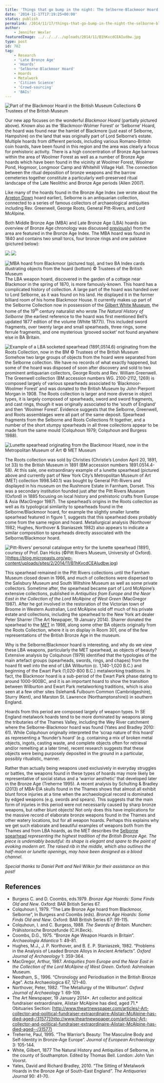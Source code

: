 ```yaml
---
title: 'Things that go bump in the night: The Selborne-Blackmoor Hoard; the significance of LBA weapon hoards'
date: '2014-11-17T17:19:25+00:00'
status: publish
permalink: /2014/11/17/things-that-go-bump-in-the-night-the-selborne-blackmoor-hoard-the-significance-of-lba-weapon-hoards
author: 
    - Jennifer Wexler
featuredImage: ../../../../uploads/2014/11/B1hKvcdCEAIudbw.jpg
type: post
id: 782
tag:
    - Research
    - 'Late Bronze Age'
    - 'Hoards'
    - 'Selborne-Blackmoor Hoard'
    - Hoards
    - Metalwork
    - 'Citizen Science'
    - 'Crowd-sourcing'
    - 'BAIs'
---
```

![Part of the Blackmoor Hoard in the British Museum Collections © Trustees of the British Museum](../../../../uploads/2014/11/Figure-1-–-Part-of-the-Blackmoor-Hoard-in-the-British-Museum-Collections-©-Trustees-of-the-British-Museum.jpg)

Our new app focuses on the wonderful *Blackmoor Hoard* (partially pictured above). Known also as the ‘Blackmoor-Wolmer Forest’ or ‘Selborne’ Hoard, the hoard was found near the hamlet of Blackmore (just east of Selborne, Hampshire) on the land that was originally part of Lord Selborne’s estate. Multiple hoards from different periods, including various Romano-British coin hoards, have been found in this region and the area was clearly a focus for prehistoric activity. There is a high concentration of Bronze Age barrows within the area of Woolmer Forest as well as a number of Bronze Age hoards which have been found in the vicinity at Woolmer Forest, Woolmer Pond, Hogmoor, Longmoor Camp and Whitehill Village Hall. The connection between the ritual deposition of bronze weapons and the barrow cemeteries together constitute a particularly well-preserved ritual landscape of the Late Neolithic and Bronze Age periods (Allen 2007).

Like many of the hoards found in the Bronze Age Index (we wrote about the [Arreton Down](https://blog.micropasts.org/2014/05/30/3d-modelling-of-the-arreton-down-hoard/) hoard earlier), Selborne is an antiquarian collection, connected to a series of famous collectors of archaeological antiquities including Rev. Greenwell, George Roots, General Pitt-Rivers, and Lord McAlpine.

Both Middle Bronze Age (MBA) and Late Bronze Age (LBA) hoards (an overview of Bronze Age chronology was discussed [previously](https://blog.micropasts.org/2014/06/20/later-prehistoric-britain-the-development-of-bronze-age-metal-objects/)) from the area are featured in the Bronze Age Index. The MBA hoard was found in 1840 and contains two small torcs, four bronze rings and one palstave (pictured below):

![](../../../../uploads/2014/11/Figure2.jpeg)
![](../../../../uploads/2014/11/BMHoard_Selborne0011_BMHoard_Selborne0012_fb.jpg)

![MBA hoard from Blackmoor (pictured top), and two BA Index cards illustrating objects from the hoard (bottom) © Trustees of the British Museum](../../../../uploads/2014/11/BMHoard_Selborne0001_BMHoard_Selborne0002_fb-729x1024.jpg)
The LBA weapon hoard, discovered in the garden of a cottage near Blackmoor in the spring of 1870, is more famously-known. This hoard has a complicated history of collection. A large part of the hoard was handed over to Lord Selborne, as it was found on his land. He displayed it in the former billiard room of his home Blackmoor House. It currently makes up part of the Selborne Collection now in possession of the [Gilbert White Museum](http://www.gilbertwhiteshouse.org.uk/), the home of the 19<sup>th</sup> century naturalist who wrote *The Natural History of Selborne* (the earliest reference to the hoard was first mentioned Bell’s updated 1877 edition of the volume (White 1877)). This included sword fragments, over twenty large and small spearheads, three rings, some ferrule fragments, and one mysterious ‘grooved socket’ not found anywhere else in BA Britain.

![Example of a LBA socketed spearhead (1891,0514.6) originating from the Roots Collection, now in the BM © Trustees of the British Museum](../../../../uploads/2014/11/Figure-3-–-Example-of-a-LBA-socketed-spearhead-18910514.6-originating-from-the-Roots-Collection-now-in-the-BM-©-Trustees-of-the-British-Museum.jpg)
Somehow two large groups of objects from the hoard were separated from the Selborne collection. We have no records of what exactly happened, but some of the hoard was disposed of soon after discovery and sold to two prominent antiquarian collectors, George Roots and Rev. William Greenwell. The Greenwell collection (BM accession numbers WG. 2100-2112, 1269) is composed largely of various spearheads associated to ‘Blackmoor-Woolmer Forest’ and was donated to the British Museum by John Pierpont Morgan in 1908. The Roots collection is larger and more diverse in object types, it is largely composed of spearheads, sword and sword fragments, and cast rings, though it was originally associated to the ‘south of England’ and then ‘Woolmer Forest’. Evidence suggests that the Selborne, Greenwell, and Roots assemblages were all part of the same deposit. Spearhead fragments from the Selborne and Roots Collections fit together, and a number of the short stumpy spearheads in all three collections appear to be made from the same mould (Colquhoun 1979; Colquhoun and Burgess 1988).

![Lunette spearhead originating from the Blackmoor Hoard, now in the Metropolitan Museum of Art © MET Museum](../../../../uploads/2014/11/Figure-4-–Lunette-spearhead-originating-from-the-Blackmoor-Hoard-now-in-the-Metropolitan-Museum-of-Art-©-MET-Museum.jpg)

The Roots collection was sold by Christies (Christie’s London April 20, 1891, lot 33) to the British Museum in 1891 (BM accession numbers 1891.0514.4-58). At this sale, one extraordinary example of a lunette spearhead (pictured above and currently part of New York City’s Metropolitan Museum of Art (MET) collection 1998.540.1) was bought by General Pitt-Rivers and displayed in his museum on the Rushmore Estate in Farnham, Dorset. This was a secondary institution founded just after the Pitt Rivers Museum (Oxford) in 1885 focusing on local history and prehistoric crafts from Europe &amp; Asia (MacGregor 1987). The spearhead’s origins in the Roots collection as well as its typological similarity to spearheads found in the Selborne/Blackmoor hoard, for example the slightly smaller lunette spearhead featured in figure 1, suggests that this spearhead does probably come from the same region and hoard. Metallurgical analysis (Northover 1982; Hughes, Northover &amp; Staniaszek 1982) also appears to indicate a similar composition to spearheads directly associated with the Selborne/Blackmoor hoard.

![Pitt-Rivers’ personal catalogue entry for the lunette spearhead (1891), courtesy of Prof. Dan Hicks (©Pitt Rivers Museum, University of Oxford).](../../../../uploads/2014/11/B1hKvcdCEAIudbw.jpg)](https://blog.micropasts.org/wp-content/uploads/sites/2/2014/11/B1hKvcdCEAIudbw.jpg)

This spearhead remained in the Pitt Rivers collections until the Farnham Museum closed down in 1966, and much of collections were dispersed to the Salisbury Museum and South Wiltshire Museum as well as some private collectors. Sometime after, the spearhead became part of Lord McAlpine’s extensive collections, published in *Antiquities from Europe and the Near East in the Collection of the Lord McAlpine of West Green* (MacGregor 1987). After he got involved in the restoration of the Victorian town of Broome in Western Australian, Lord McAlpine sold off much of his private estate and collections, including the spearhead to the New York art dealer Peter Sharrer (The Art Newpaper, 19 January 2014). Sharrer donated the spearhead to the [MET](http://www.metmuseum.org/collection/the-collection-online/search/470329?=&imgNo=0&tabName=gallery-label) in 1998, along some other BA objects originally from the Roots Collection, where it is on display in Room 301, one of the few representations of the British Bronze Age in the museum.

Why is the Selborne/Blackmoor hoard is interesting, and why do we view these LBA weapons, particularly the MET spearhead, as objects of beauty? Extensive analysis by Colquhoun (1979) identified that the typologies of the main artefact groups (spearheads, swords, rings, and chapes) from the hoard fit well into the end of LBA Wilburton (c. 1,140-1,020 B.C.) and beginning of the Ewart Park (1,020-800 B.C.) metalworking traditions. In fact, the Blackmoor hoard is a sub-period of the Ewart Park phase dating to around 1000-900BC, and it is an important hoard to show the transition between Wilburton and Ewart Park metalworking traditions, which is also seen at a few other sites (Isleham&amp; Fulbourn Common (Cambridgeshire), Sturry (Kent), and Marston St. Lawrence (Northamptonshire)) in southern England.

Hoards from this period are composed largely of weapon types. In SE England metalwork hoards tend to be more dominated by weapons along the tributaries of the Thames Valley, including the Wey River catchment where the Selborne-Blackmoor hoard was found (Yates and Bradley 2010: 61). While Colquhoun originally interpreted the ‘scrap nature of this hoard’ as representing a ‘founder’s hoard’ (e.g. containing a mix of broken metal objects, ingots, casting waste, and complete objects often for retrieval and/or remelting at a later time), recent research suggests that these objects were being purposely deposited in the ground in a particular, possibly ritualistic, manner.

Rather than actually being weapons used exclusively in everyday struggles or battles, the weapons found in these types of hoards may more likely be representative of social status and a ‘warrior aesthetic’ that developed later in the Bronze Age (Treherne 1995). A recent analysis by Schulting &amp; Bradley (2013) of MBA-EIA skulls found in the Thames shows that almost all exhibit blunt force injuries at a time when the archaeological record is dominated by edged weapons (e.g. swords and spears). This suggests that the main form of injuries in this period were not necessarily caused by sharp bronze weapons, but rather blunt objects! Not only does this have implications for the massive record of elaborate bronze weapons found in the Thames and other watery locations, but for all weapon hoards. Perhaps this explains why we get such elaborate and beautiful examples of weapons both from the Thames and from LBA hoards, as the MET describes the [Selborne spearhead](http://www.metmuseum.org/collection/the-collection-online/search/470329?=&imgNo=0&tabName=gallery-label) *representing the highest tradition of the British Bronze Age. The piece is undeniably beautiful: its shape is elegant and spare to the point of evoking modern art. The raised rib in the middle, which also outlines the half-moon or lunette openings, may have been designed as a blood channel.*

 *Special thanks to Daniel Pett and Neil Wilkin for their assistance on this post!*

## References

* Burgess C. and D. Coombs, eds.1979. *Bronze Age Hoards: Some Finds Old and New*. Oxford: BAR British Series 67.
* Colquhoun I, 1979. “The Late Bronze Age hoard from Blackmoor, Selborne”, In Burgess and Coombs (eds). *Bronze Age Hoards: Some Finds Old and New*. Oxford: BAR British Series 67: 99-115.
* Colquhoun, I. and C. Burgess, 1988. *The Swords of Britain.* Munchen: Prähistorische Bronzefunde (C.H.Beck).
* Coombs, D.G., 1975. “Bronze Age Weapon Hoards in Britain”. *Archaeologia Atlantica* 1: 49-81.
* Hughes, M.J., J. P. Northover, and B. E. P. Staniaszek, 1982. “Problems in the Analysis of Leaded Bronze Alloys in Ancient Artefacts”. *Oxford Journal of Archaeology* 1: 359-364.
* MacGregor, Arthur, 1987. *Antiquities from Europe and the Near East in the Collection of the Lord McAlpine of West Green*. Oxford: Ashmolean Museum.
* Needham, S., 1996. “Chronology and Periodisation in the British Bronze Age”. Acta Archaeologica 67, 121–40.
* Northover, Peter, 1982. “The Metallurgy of the Wilburton”. *Oxford Journal of Archaeology* 1: 69-109.
* The Art Newspaper, 19 January 2014*. Art collector and political fundraiser extraordinaire, Alistair McAlpine has died, aged 71.* Obituaries Section: [http://www.theartnewspaper.com/articles/-Art-collector-and-political-fundraiser-extraordinaire-Alistair-McAlpine-has-died-aged–/31577](http://www.theartnewspaper.com/articles/-Art-collector-and-political-fundraiser-extraordinaire-Alistair-McAlpine-has-died-aged--/31577)
* Treherne, Paul, 1995. “The Warrior’s Beauty: The Masculine Body and Self-Identity in Bronze-Age Europe”. *Journal of European Archaeology* 3: 105-144.
* White, Gilbert, 1877 The Natural History and Antiquities of Selborne, in the county of Southampton. Edited by Thomas Bell. London: John Van Voorst.
* Yates, David and Richard Bradley, 2010. “The Sitting of Metalwork Hoards in the Bronze Age of South-East England”. *The Antiquaries Journal* 90: 41-70.